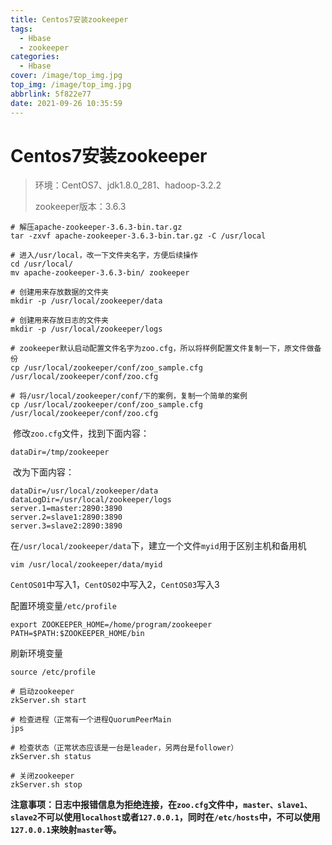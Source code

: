 ```yaml
---
title: Centos7安装zookeeper
tags:
  - Hbase
  - zookeeper
categories:
  - Hbase
cover: /image/top_img.jpg
top_img: /image/top_img.jpg
abbrlink: 5f822e77
date: 2021-09-26 10:35:59
---
```


# Centos7安装zookeeper

> 环境：CentOS7、jdk1.8.0_281、hadoop-3.2.2
>
> zookeeper版本：3.6.3

```shell
# 解压apache-zookeeper-3.6.3-bin.tar.gz
tar -zxvf apache-zookeeper-3.6.3-bin.tar.gz -C /usr/local

# 进入/usr/local，改一下文件夹名字，方便后续操作
cd /usr/local/
mv apache-zookeeper-3.6.3-bin/ zookeeper

# 创建用来存放数据的文件夹
mkdir -p /usr/local/zookeeper/data

# 创建用来存放日志的文件夹
mkdir -p /usr/local/zookeeper/logs

# zookeeper默认启动配置文件名字为zoo.cfg，所以将样例配置文件复制一下，原文件做备份
cp /usr/local/zookeeper/conf/zoo_sample.cfg /usr/local/zookeeper/conf/zoo.cfg

# 将/usr/local/zookeeper/conf/下的案例，复制一个简单的案例
cp /usr/local/zookeeper/conf/zoo_sample.cfg /usr/local/zookeeper/conf/zoo.cfg
```

​	修改`zoo.cfg`文件，找到下面内容：

```
dataDir=/tmp/zookeeper
```

​	改为下面内容：

```
dataDir=/usr/local/zookeeper/data
dataLogDir=/usr/local/zookeeper/logs
server.1=master:2890:3890
server.2=slave1:2890:3890
server.3=slave2:2890:3890
```

​	在`/usr/local/zookeeper/data`下，建立一个文件`myid`用于区别主机和备用机

```shell
vim /usr/local/zookeeper/data/myid
```

​	`CentOS01`中写入1，`CentOS02`中写入2，`CentOS03`写入3

配置环境变量`/etc/profile`

```profile
export ZOOKEEPER_HOME=/home/program/zookeeper
PATH=$PATH:$ZOOKEEPER_HOME/bin
```

刷新环境变量

```shell
source /etc/profile
```



```shell
# 启动zookeeper
zkServer.sh start

# 检查进程（正常有一个进程QuorumPeerMain
jps

# 检查状态（正常状态应该是一台是leader，另两台是follower）
zkServer.sh status

# 关闭zookeeper
zkServer.sh stop
```

​	**注意事项：日志中报错信息为拒绝连接，在`zoo.cfg`文件中，`master、slave1、slave2`不可以使用`localhost`或者`127.0.0.1`，同时在`/etc/hosts`中，不可以使用`127.0.0.1`来映射`master`等。**
